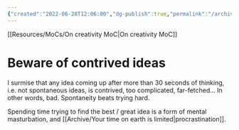 ```yaml
---
{"created":"2022-06-28T12:06:00","dg-publish":true,"permalink":"/archive/beware-of-contrived-ideas/","dgPassFrontmatter":true,"updated":"2024-12-21T22:37:24.342+01:00"}
---
```


[[Resources/MoCs/On creativity MoC\|On creativity MoC]]
# Beware of contrived ideas
I surmise that any idea coming up after more than 30 seconds of thinking, i.e. not spontaneous ideas, is contrived, too complicated, far-fetched... In other words, bad. 
Spontaneity beats trying hard.

Spending time trying to find the best / great idea is a form of mental masturbation, and [[Archive/Your time on earth is limited\|procrastination]].